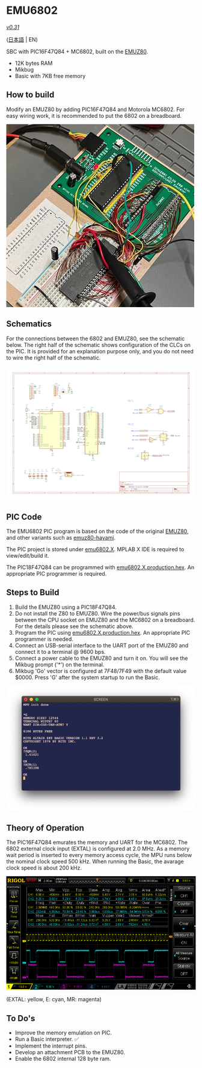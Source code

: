 # EMU6802

[*v0.31*](https://github.com/ryu10/emu6802/releases/tag/v0.31)

([日本語](Readme.md) | EN)

  SBC with PIC16F47Q84 + MC6802, built on the [EMUZ80](https://github.com/vintagechips/emuz80).

  - 12K bytes RAM
  - Mikbug
  - Basic with 7KB free memory
  
## How to build

Modify an EMUZ80 by adding PIC16F47Q84 and Motorola MC6802. For easy wiring work, it is recommended to put the 6802 on a breadboard.

![emu6802-breadboard](/img/emu6802bb.jpg)

## Schematics

For the connections between the 6802 and EMUZ80, see the schematic below. The right half of the schematic shows configuration of the CLCs on the PIC. It is provided for an explanation purpose only, and you do not need to wire the right half of the schematic.

![schematic](/img/emu6802_sch.png)

## PIC Code

The EMU6802 PIC program is based on the code of the original [EMUZ80](https://github.com/vintagechips/emuz80), and other variants such as [emuz80-hayami](https://github.com/yyhayami/emuz80_hayami).

The PIC project is stored under [emu6802.X](/emu6802.X/). MPLAB X IDE is required to view/edit/build it.

The PIC18F47Q84 can be programmed with [emu6802.X.production.hex](https://github.com/ryu10/emu6802/releases/download/v0.31/emu6802.X.production.hex). An appropriate PIC programmer is required.

## Steps to Build

1. Build the EMUZ80 using a PIC18F47Q84.
2. Do not install the Z80 to EMUZ80. Wire the power/bus signals pins between the CPU socket on EMUZ80 and the MC6802 on a breadboard. For the details please see the schematic above.
3. Program the PIC using [emu6802.X.production.hex](https://github.com/ryu10/emu6802/releases/download/v0.31/emu6802.X.production.hex). An appropriate PIC programmer is needed.
4. Connect an USB-serial interface to the UART port of the EMUZ80 and connect it to a terminal @ 9600 bps.
5. Connect a power cable to the EMUZ80 and turn it on. You will see the Mikbug prompt ('*') on the terminal.
6. Mikbug 'Go' vector is configured at $7F48/$7F49 with the default value $0000. Press 'G' after the system startup to run the Basic.

![startup-mikbug-altair](/img/mikbug-abasic.png)

## Theory of Operation

The PIC16F47Q84 emurates the memory and UART for the MC6802. The 6802 external clock input (EXTAL) is configured at 2.0 MHz. As a memory wait period is inserted to every memory access cycle, the MPU runs below the nominal clock speed 500 kHz. When running the Basic, the avarage clock speed is about 200 kHz.

![timing2](/img/timing2.png)

(EXTAL: yellow, E: cyan, MR: magenta)

## To Do's

- Improve the memory emulation on PIC.
- Run a Basic interpreter. ✅
- Implement the interrupt pins.
- Develop an attachment PCB to the EMUZ80.
- Enable the 6802 internal 128 byte ram.
